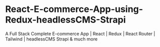 # React-E-commerce-App-using-Redux-headlessCMS-Strapi
A Full Stack Complete E-commerce App | React | Redux | React Router | Tailwind | headlessCMS Strapi &amp; much more

